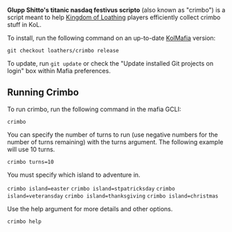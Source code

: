 **Glupp Shitto's titanic nasdaq festivus scripto** (also known as "crimbo") is a script meant to help [Kingdom of Loathing](https://www.kingdomofloathing.com/) players efficiently collect crimbo stuff in KoL.

To install, run the following command on an up-to-date [KolMafia](https://github.com/kolmafia/kolmafia) version:

```
git checkout loathers/crimbo release
```

To update, run `git update` or check the "Update installed Git projects on login" box within Mafia preferences.

## Running Crimbo

To run crimbo, run the following command in the mafia GCLI:

`crimbo`

You can specify the number of turns to run (use negative numbers for the number of turns remaining) with the turns argument. The following example will use 10 turns.

`crimbo turns=10`

You must specify which island to adventure in.

`crimbo island=easter`
`crimbo island=stpatricksday`
`crimbo island=veteransday`
`crimbo island=thanksgiving`
`crimbo island=christmas`

Use the help argument for more details and other options.

`crimbo help`
